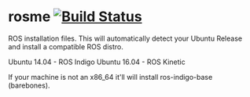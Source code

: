 # rosme [![Build Status](https://travis-ci.org/linorobot/rosme.svg?branch=master)](https://travis-ci.org/linorobot/rosme)
ROS installation files. This will automatically detect your Ubuntu Release and install a compatible ROS distro. 

Ubuntu 14.04 - ROS Indigo
Ubuntu 16.04 - ROS Kinetic

If your machine is not an x86_64 it'll will install ros-indigo-base (barebones).